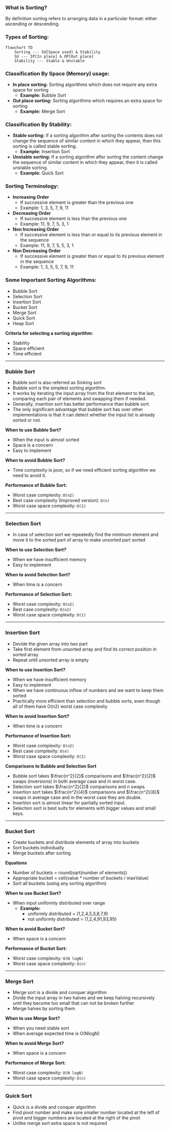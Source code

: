 ### What is Sorting?
By definition sorting refers to arranging data in a particular format: either ascending or descending.

### Types of Sorting:
```mermaid
flowchart TD
    Sorting --- SU[Space used] & Stability
    SU --- IP[In place] & OP[Out place]
    Stability --- Stable & Unstable
```

### Classification By Space (Memory) usage:
- **In place sorting:** Sorting algorithms which does not require any extra space for sorting
    - **Example:** Bubble Sort
- **Out place sorting:** Sorting algorithms which requires an extra space for sorting
    - **Example:** Merge Sort

### Classification By Stability:
- **Stable sorting:** If a sorting algorithm after sorting the contents does not change the sequence of similar content in which they appear, then this sorting is called stable sorting.
    - **Example:** Insertion Sort
- **Unstable sorting:** If a sorting algorithm after sorting the content change the sequence of similar content in which they appear, then it is called unstable sorting.
    - **Example:** Quick Sort

### Sorting Terminology:
- **Increasing Order**
    - If successive element is greater than the previous one
    - Example: 1, 3, 5, 7, 9, 11
- **Decreasing Order**
    - If successive element is less than the previous one
    - Example: 11, 9, 7, 5, 3, 1
- **Non Increasing Order**
    - If successive element is less than or equal to its previous element in the sequence
    - Example: 11, 9, 7, 5, 5, 3, 1
- **Non Decreasing Order**
    - If successive element is greater than or equal to its previous element in the sequence
    - Example: 1, 3, 5, 5, 7, 9, 11

### Some Important Sorting Algorithms:
- Bubble Sort
- Selection Sort
- Insertion Sort
- Bucket Sort
- Merge Sort
- Quick Sort
- Heap Sort

**Criteria for selecting a sorting algorithm:**
- Stability
- Space efficient
- Time efficient
---

### Bubble Sort
- Bubble sort is also referred as Sinking sort
- Bubble sort is the simplest sorting algorithm.
- It works by iterating the input array from the first element to the last, comparing each pair of elements and swapping them if needed.
- Generally, insertion sort has better performance than bubble sort.
- The only significant advantage that bubble sort has over other implementations is that it can detect whether the input list is already sorted or not.

**When to use Bubble Sort?**
- When the input is almost sorted
- Space is a concern
- Easy to implement

**When to avoid Bubble Sort?**
- Time complexity is poor, so if we need efficient sorting algorithm we need to avoid it.

**Performance of Bubble Sort:**
- Worst case complexity: `O(n2)`
- Best case complexity (Improved version): `O(n)`
- Worst case space complexity: `O(1)`
---

### Selection Sort
- In case of selection sort we repeatedly find the minimum element and move it to the sorted part of array to make unsorted part sorted

**When to use Selection Sort?**
- When we have insufficient memory
- Easy to implement

**When to avoid Selection Sort?**
- When time is a concern

**Performance of Selection Sort:**
- Worst case complexity: `O(n2)`
- Best case complexity: `O(n2)`
- Worst case space complexity: `O(1)`
---

### Insertion Sort
- Devide the given array into two part
- Take first element from unsorted array and find its correct position in sorted array
- Repeat until unsorted array is empty

**When to use Insertion Sort?**
- When we have insufficient memory
- Easy to implement
- When we have continuous inflow of numbers and we want to keep them sorted
- Practically more efficient than selection and bubble sorts, even though all of them have O(n2) worst case complexity

**When to avoid Insertion Sort?**
- When time is a concern

**Performance of Insertion Sort:**
- Worst case complexity: `O(n2)`
- Best case complexity: `O(n)`
- Worst case space complexity: `O(1)`

**Comparisons to Bubble and Selection Sort**
- Bubble sort takes $\frac{n^2}{2}$ comparisons and $\frac{n^2}{2}$ swaps (inversions) in both average case and in worst case.
- Selection sort takes $\frac{n^2}{2}$ comparisons and n swaps.
- Insertion sort takes $\frac{n^2}{4}$ comparisons and $\frac{n^2}{8}$ swaps in average case and in the worst case they are double.
- Insertion sort is almost linear for partially sorted input.
- Selection sort is best suits for elements with bigger values and small keys.
---

### Bucket Sort
- Create buckets and distribute elements of array into buckets
- Sort buckets individually
- Merge buckets after sorting

**Equations**
- Number of buckets = round(sqrt(number of elements))
- Appropriate bucket = celi(value * number of buckets / maxValue)
- Sort all buckets (using any sorting algorithm)

**When to use Bucket Sort?**
- When input uniformly distributed over range
    - **Example:** 
        - uniformly distributed = (1,2,4,5,3,8,7,9)
        - not uniformly distributed = (1,2,4,91,93,95)

**When to avoid Bucket Sort?**
- When space is a concern

**Performance of Bucket Sort:**
- Worst case complexity: `O(N logN)`
- Worst case space complexity: `O(n)`
---

### Merge Sort
- Merge sort is a divide and conquer algorithm
- Divide the input array in two halves and we keep halving recursively until they become too small that can not be broken further
- Merge halves by sorting them

**When to use Merge Sort?**
- When you need stable sort
- When average expected time is O(NlogN)

**When to avoid Merge Sort?**
- When space is a concern

**Performance of Merge Sort:**
- Worst case complexity: `O(N logN)`
- Worst case space complexity: `O(n)`
---

### Quick Sort
- Quick is a divide and conquer algorithm
- Find pivot number and make sure smaller number located at the left of pivot and bigger numbers are located at the right of the pivot
- Unlike merge sort extra space is not required
